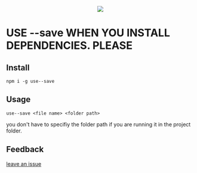 
<p align="center">
  <img src="https://media0.giphy.com/media/3osxY5DBiplbJ47i4o/giphy.gif"/>
</p>

# USE --save WHEN YOU INSTALL DEPENDENCIES. PLEASE
## Install

`npm i -g use--save`

## Usage

`use--save <file name> <folder path>`

you don't have to specifiy the folder path if you are running it in the project folder.

## Feedback

[leave an issue](https://github.com/imkimchi/use--save/issues)
